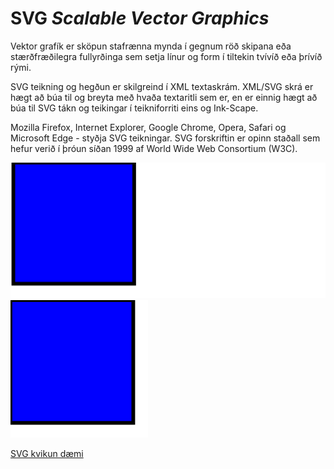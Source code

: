 # SVG _Scalable Vector Graphics_

Vektor grafík er sköpun stafrænna mynda í gegnum röð skipana eða stærðfræðilegra fullyrðinga sem setja línur og form í tiltekin tvívíð eða þrívíð rými.

SVG teikning og hegðun er skilgreind í XML textaskrám. XML/SVG skrá er hægt að búa til og breyta með hvaða textaritli sem er, en er einnig hægt að búa til SVG tákn og teikingar í teikniforriti eins og Ink-Scape.

Mozilla Firefox, Internet Explorer, Google Chrome, Opera, Safari og Microsoft Edge - styðja SVG teikningar. SVG forskriftin er opinn staðall sem hefur verið í þróun síðan 1999 af World Wide Web Consortium (W3C).

![basic](basic.svg) ![basic](basic2.svg)

[SVG kvikun dæmi](jimmyHendrix.md)



